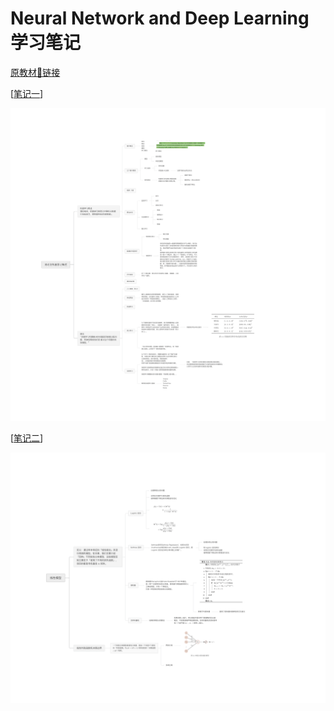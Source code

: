 # Neural Network and Deep Learning 学习笔记

[原教材🔗链接](https://github.com/nndl/nndl.github.io)

[[笔记一](https://shimo.im/mindmaps/wR6RHKqsGOY1oAYC)]

![](../imgs/nndl-1.png)

[[笔记二](https://shimo.im/mindmaps/lRKAWVRJxeDu8k8X)]

![](../imgs/nndl-3.png)
